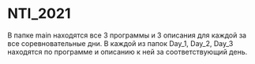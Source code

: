 # NTI_2021
В папке main находятся все 3 программы и 3 описания для каждой за все соревновательные дни.
В каждой из папок Day_1, Day_2, Day_3 находятся по программе и описанию к ней за соответствующий день.

